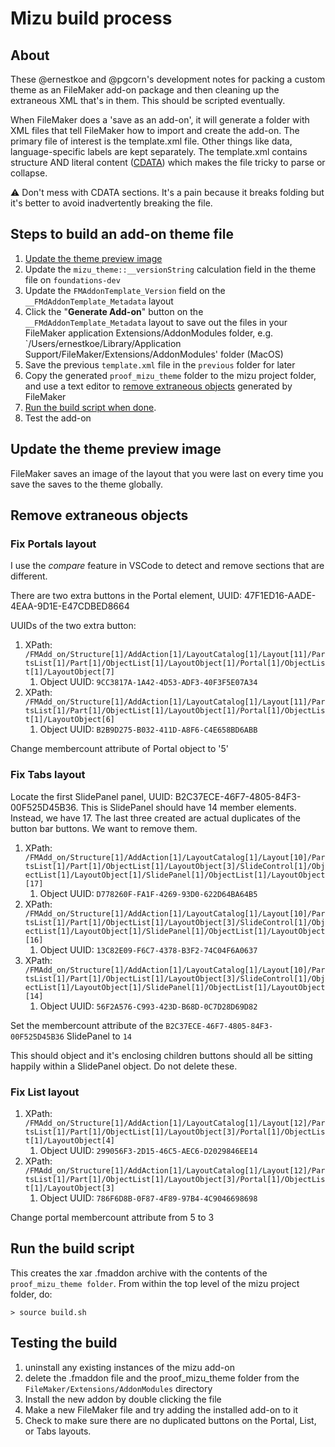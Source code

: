 # Mizu build process

## About
These @ernestkoe and @pgcorn's development notes for packing a custom theme as an FileMaker add-on package and then cleaning up the extraneous XML that's in them. This should be scripted eventually.

When FileMaker does a 'save as an add-on', it will generate a folder with XML files that tell FileMaker how to import and create the add-on. The primary file of interest is the template.xml file. Other things like data, language-specific labels are kept separately. The template.xml contains structure AND literal content ([CDATA](https://en.wikipedia.org/wiki/CDATA)) which makes the file tricky to parse or collapse.

:warning: Don't mess with CDATA sections. It's a pain because it breaks folding but it's better to avoid inadvertently breaking the file.

## Steps to build an add-on theme file
1. [Update the theme preview image](#update-the-theme-preview-image)
2. Update the `mizu_theme::__versionString` calculation field in the theme file on `foundations-dev`
3. Update the `FMAddonTemplate_Version` field on the `__FMdAddonTemplate_Metadata` layout
4. Click the "**Generate Add-on**" button on the `__FMdAddonTemplate_Metadata` layout to save out the files in your FileMaker application Extensions/AddonModules folder, e.g. `/Users/ernestkoe/Library/Application Support/FileMaker/Extensions/AddonModules' folder (MacOS)
5. Save the previous `template.xml` file in the `previous` folder for later
6. Copy the generated `proof_mizu_theme` folder to the mizu project folder, and use a text editor to [remove extraneous objects](#remove) generated by FileMaker
7. [Run the build script when done](#run-the-build-script).
8. Test the add-on

## Update the theme preview image
FileMaker saves an image of the layout that you were last on every time you save the saves to the theme globally.

## Remove extraneous objects

### Fix Portals layout

I use the *compare* feature in VSCode to detect and remove sections that are different.

There are two extra buttons in the Portal element, UUID: 47F1ED16-AADE-4EAA-9D1E-E47CDBED8664

UUIDs of the two extra button:

1. XPath: `/FMAdd_on/Structure[1]/AddAction[1]/LayoutCatalog[1]/Layout[11]/PartsList[1]/Part[1]/ObjectList[1]/LayoutObject[1]/Portal[1]/ObjectList[1]/LayoutObject[7]`
   1. Object UUID: `9CC3817A-1A42-4D53-ADF3-40F3F5E07A34`
2. XPath: `/FMAdd_on/Structure[1]/AddAction[1]/LayoutCatalog[1]/Layout[11]/PartsList[1]/Part[1]/ObjectList[1]/LayoutObject[1]/Portal[1]/ObjectList[1]/LayoutObject[6]`
   1.  Object UUID: `B2B9D275-B032-411D-A8F6-C4E658BD6ABB`

Change membercount attribute of Portal object to '5'

### Fix **Tabs** layout
   
Locate the first SlidePanel panel, UUID: B2C37ECE-46F7-4805-84F3-00F525D45B36. This is SlidePanel should have 14 member elements. Instead, we have 17. The last three created are actual duplicates of the button bar buttons. We want to remove them. 
   
1. XPath: `/FMAdd_on/Structure[1]/AddAction[1]/LayoutCatalog[1]/Layout[10]/PartsList[1]/Part[1]/ObjectList[1]/LayoutObject[3]/SlideControl[1]/ObjectList[1]/LayoutObject[1]/SlidePanel[1]/ObjectList[1]/LayoutObject[17]`
   1. Object UUID: `D778260F-FA1F-4269-93D0-622D64BA64B5`
2. XPath: `/FMAdd_on/Structure[1]/AddAction[1]/LayoutCatalog[1]/Layout[10]/PartsList[1]/Part[1]/ObjectList[1]/LayoutObject[3]/SlideControl[1]/ObjectList[1]/LayoutObject[1]/SlidePanel[1]/ObjectList[1]/LayoutObject[16]`
   1. Object UUID: `13C82E09-F6C7-4378-B3F2-74C04F6A0637`
3. XPath: `/FMAdd_on/Structure[1]/AddAction[1]/LayoutCatalog[1]/Layout[10]/PartsList[1]/Part[1]/ObjectList[1]/LayoutObject[3]/SlideControl[1]/ObjectList[1]/LayoutObject[1]/SlidePanel[1]/ObjectList[1]/LayoutObject[14]`
   1. Object UUID: `56F2A576-C993-423D-B68D-0C7D28D69D82`

Set the membercount attribute of the `B2C37ECE-46F7-4805-84F3-00F525D45B36` SlidePanel to `14`

This should object and it's enclosing children buttons should all be sitting happily within a SlidePanel object. Do not delete these.

### Fix **List** layout

1. XPath: `/FMAdd_on/Structure[1]/AddAction[1]/LayoutCatalog[1]/Layout[12]/PartsList[1]/Part[1]/ObjectList[1]/LayoutObject[3]/Portal[1]/ObjectList[1]/LayoutObject[4]`
   1. Object UUID: `299056F3-2D15-46C5-AEC6-D2029846EE14`
2. XPath: `/FMAdd_on/Structure[1]/AddAction[1]/LayoutCatalog[1]/Layout[12]/PartsList[1]/Part[1]/ObjectList[1]/LayoutObject[3]/Portal[1]/ObjectList[1]/LayoutObject[3]`
   1. Object UUID: `786F6D8B-0F87-4F89-97B4-4C9046698698`
 
Change portal membercount attribute from 5 to 3

## Run the build script
This creates the xar .fmaddon archive with the contents of the `proof_mizu_theme folder`. From within the top level of the mizu project folder, do:

```
> source build.sh
```

## Testing the build
1. uninstall any existing instances of the mizu add-on
2. delete the .fmaddon file and the proof_mizu_theme folder from the `FileMaker/Extensions/AddonModules` directory
3. Install the new addon by double clicking the file
4. Make a new FileMaker file and try adding the installed add-on to it
5. Check to make sure there are no duplicated buttons on the Portal, List, or Tabs layouts.